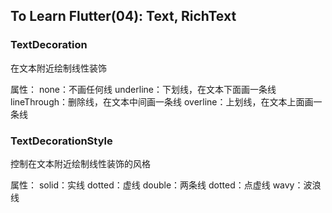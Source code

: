 ## To Learn Flutter(04): Text, RichText

### TextDecoration

在文本附近绘制线性装饰

属性：
none：不画任何线
underline：下划线，在文本下面画一条线
lineThrough：删除线，在文本中间画一条线
overline：上划线，在文本上面画一条线

### TextDecorationStyle

控制在文本附近绘制线性装饰的风格

属性：
solid：实线
dotted：虚线
double：两条线
dotted：点虚线
wavy：波浪线